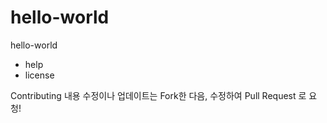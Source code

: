 # hello-world
hello-world


- help
- license

Contributing
내용 수정이나 업데이트는 Fork한 다음, 수정하여 Pull Request 로 요청!
